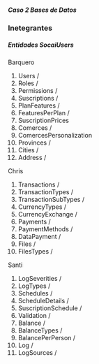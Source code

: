 ##### Caso 2 Bases de Datos 

### Inetegrantes 

##### Entidades SocaiUsers 
Barquero
1. Users /
2. Roles /
3. Permissions /
4. Suscriptions /
5. PlanFeatures /
6. FeaturesPerPlan /
7. SuscriptionPrices
8. Comerces /
9. ComercesPersonalization
10. Provinces /
11. Cities /
12. Address /


Chris
1. Transactions /
2. TransactionTypes /
3. TransactionSubTypes /
4. CurrencyTypes /
5. CurrencyExchange /
6. Payments /
7. PaymentMethods / 
8. DataPayment /
9. Files /
10. FilesTypes /


Santi 
1. LogSeverities /
2. LogTypes /
3. Schedules /
4. ScheduleDetails /
5. SuscriptionSchedule /
6. Validation /
7. Balance /
8. BalanceTypes /
9. BalancePerPerson /
10. Log /
11. LogSources /

